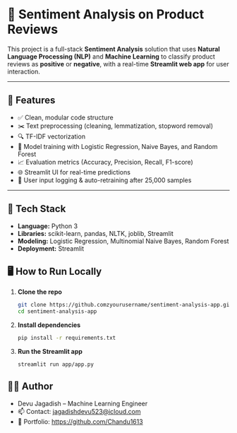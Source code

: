 # 🧠 Sentiment Analysis on Product Reviews

This project is a full-stack **Sentiment Analysis** solution that uses **Natural Language Processing (NLP)** and **Machine Learning** to classify product reviews as **positive** or **negative**, with a real-time **Streamlit web app** for user interaction.

---

## 🚀 Features

- ✅ Clean, modular code structure
- ✂️ Text preprocessing (cleaning, lemmatization, stopword removal)
- 🔍 TF-IDF vectorization
- 🤖 Model training with Logistic Regression, Naive Bayes, and Random Forest
- 📈 Evaluation metrics (Accuracy, Precision, Recall, F1-score)
- 🌐 Streamlit UI for real-time predictions
- 💾 User input logging & auto-retraining after 25,000 samples

---

## 🧰 Tech Stack

- **Language:** Python 3
- **Libraries:** scikit-learn, pandas, NLTK, joblib, Streamlit
- **Modeling:** Logistic Regression, Multinomial Naive Bayes, Random Forest
- **Deployment:** Streamlit

## 🖥️ How to Run Locally

1. **Clone the repo**
   ```bash
   git clone https://github.comzyourusername/sentiment-analysis-app.git
   cd sentiment-analysis-app

2. **Install dependencies**
    ```bash
    pip install -r requirements.txt

3. **Run the Streamlit app**
    ```bash
    streamlit run app/app.py

## 👨‍💻 Author
- Devu Jagadish – Machine Learning Engineer
- 📫 Contact: jagadishdevu523@icloud.com
- 🔗 Portfolio: https://github.com/Chandu1613